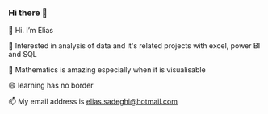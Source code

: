### Hi there 👋
👋 Hi. I’m Elias

👀 Interested in analysis of data and it's related projects with excel, power BI and SQL 

🌱 Mathematics is amazing especially when it is visualisable

😄 learning has no border

📫 My email address is elias.sadeghi@hotmail.com

<!--
**FreeMan-join/FreeMan-join** is a ✨ _special_ ✨ repository because its `README.md` (this file) appears on your GitHub profile.

Here are some ideas to get you started:

- 🔭 I’m currently working on Data analysis
- 🌱 I’m currently learning diffe
- 👯 I’m looking to collaborate on ...
- 🤔 I’m looking for help with ...
- 💬 Ask me about ...
- 📫 How to reach me: ...
- 😄 Pronouns: ...
- ⚡ Fun fact: ...
-->
